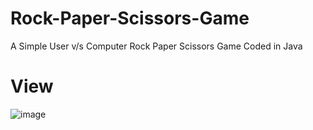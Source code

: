 # Rock-Paper-Scissors-Game
A Simple User v/s Computer Rock Paper Scissors Game Coded in Java
# View
![image](https://user-images.githubusercontent.com/79157735/119299787-446f2280-bc7d-11eb-96d8-c3a55684d535.png)

